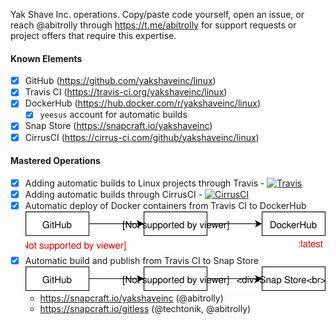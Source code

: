 Yak Shave Inc. operations. Copy/paste code yourself, open an issue,
or reach @abitrolly through https://t.me/abitrolly for support
requests or project offers that require this expertise.

#### Known Elements

* [x] GitHub (https://github.com/yakshaveinc/linux)
* [x] Travis CI (https://travis-ci.org/yakshaveinc/linux)
* [x] DockerHub (https://hub.docker.com/r/yakshaveinc/linux)
  * [x] `yeesus` account for automatic builds
* [x] Snap Store (https://snapcraft.io/yakshaveinc)
* [x] CirrusCI (https://cirrus-ci.com/github/yakshaveinc/linux)

#### Mastered Operations

* [x] Adding automatic builds to Linux projects through Travis - [![Travis](https://img.shields.io/travis/yakshaveinc/linux.svg)](https://travis-ci.org/yakshaveinc/linux)
* [x] Adding automatic builds through CirrusCI - [![CirrusCI](https://api.cirrus-ci.com/github/yakshaveinc/linux.svg)](https://cirrus-ci.com/github/yakshaveinc/linux)
* [x] Automatic deploy of Docker containers from Travis CI to DockerHub  
      ![github->travis->dockerhub](./docops/ops-travis-dockerhub.svg)
* [x] Automatic build and publish from Travis CI to Snap Store  
      ![github->travis->dockerhub](./docops/ops-travis-snapcraft.svg)
  * https://snapcraft.io/yakshaveinc (@abitrolly)
  * https://snapcraft.io/gitless (@techtonik, @abitrolly)
